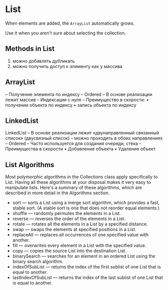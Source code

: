 # List

When elements are added, the `ArrayList` automatically grows. 

Use it when you aren't sure about selecting the collection.

## Methods in List

1. можно добавлять дубликать
2. можно получить доступ к элементу как у массива

## ArrayList
– Получение элемента по индексу
– Ordered
– В основе реализации лежит массив
– Индексация с нуля
– Преимущество в скорости:
    • получении объекта по индексу
    • запись объекта по индексу

## LinkedList
LinkedList
– В основе реализации лежит «двунаправленный связанный список» (двусвязный список) 
– можно проходить в обоих направлениях
– Ordered
– Часто используется для создания очереди, стека
– Преимущества в скорости
    • Добавление объекта
    • Удаление объект

## List Algorithms
Most polymorphic algorithms in the Collections class apply specifically to List. Having all these algorithms at your disposal makes it very easy to manipulate lists. Here's a summary of these algorithms, which are described in more detail in the Algorithms section.

* sort — sorts a List using a merge sort algorithm, which provides a fast, stable sort. (A stable sort is one that does not reorder equal elements.)
* shuffle — randomly permutes the elements in a List.
* reverse — reverses the order of the elements in a List.
* rotate — rotates all the elements in a List by a specified distance.
* swap — swaps the elements at specified positions in a List.
* replaceAll — replaces all occurrences of one specified value with another.
* fill — overwrites every element in a List with the specified value.
* copy — copies the source List into the destination List.
* binarySearch — searches for an element in an ordered List using the binary search algorithm.
* indexOfSubList — returns the index of the first sublist of one List that is equal to another.
* lastIndexOfSubList — returns the index of the last sublist of one List that is equal to another.